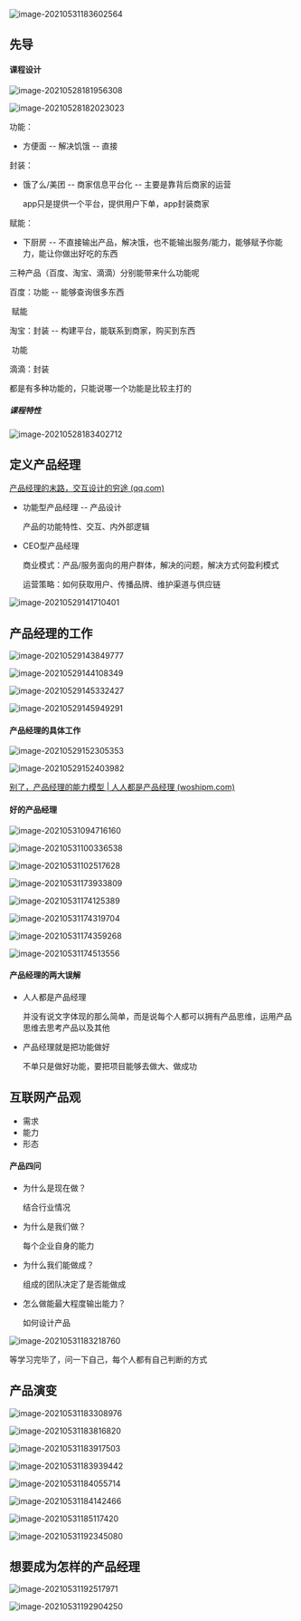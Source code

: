 ![image-20210531183602564](C:\Users\62624\AppData\Roaming\Typora\typora-user-images\image-20210531183602564.png)

## 先导

#### 课程设计

![image-20210528181956308](C:\Users\62624\AppData\Roaming\Typora\typora-user-images\image-20210528181956308.png)

![image-20210528182023023](C:\Users\62624\AppData\Roaming\Typora\typora-user-images\image-20210528182023023.png)



功能：

- 方便面 -- 解决饥饿 -- 直接

封装：

- 饿了么/美团 -- 商家信息平台化 -- 主要是靠背后商家的运营

  app只是提供一个平台，提供用户下单，app封装商家

赋能：

- 下厨房 -- 不直接输出产品，解决饿，也不能输出服务/能力，能够赋予你能力，能让你做出好吃的东西

三种产品（百度、淘宝、滴滴）分别能带来什么功能呢

百度：功能 -- 能够查询很多东西

​			赋能

淘宝：封装 -- 构建平台，能联系到商家，购买到东西

​			功能

滴滴：封装

都是有多种功能的，只能说哪一个功能是比较主打的

##### 课程特性

![image-20210528183402712](C:\Users\62624\AppData\Roaming\Typora\typora-user-images\image-20210528183402712.png)

## 定义产品经理

[产品经理的末路，交互设计的穷途 (qq.com)](https://mp.weixin.qq.com/s?__biz=MzAxNjI0NjE2OA==&mid=2651278907&idx=1&sn=a81017c8ade7c00f22a38eebc70dfaa5)

- 功能型产品经理 -- 产品设计

  产品的功能特性、交互、内外部逻辑

- CEO型产品经理

  商业模式：产品/服务面向的用户群体，解决的问题，解决方式何盈利模式

  运营策略：如何获取用户、传播品牌、维护渠道与供应链

![image-20210529141710401](C:\Users\62624\AppData\Roaming\Typora\typora-user-images\image-20210529141710401.png)

## 产品经理的工作

![image-20210529143849777](C:\Users\62624\AppData\Roaming\Typora\typora-user-images\image-20210529143849777.png)

![image-20210529144108349](C:\Users\62624\AppData\Roaming\Typora\typora-user-images\image-20210529144108349.png)

![image-20210529145332427](C:\Users\62624\AppData\Roaming\Typora\typora-user-images\image-20210529145332427.png)

![image-20210529145949291](C:\Users\62624\AppData\Roaming\Typora\typora-user-images\image-20210529145949291.png)

#### 产品经理的具体工作

![image-20210529152305353](C:\Users\62624\AppData\Roaming\Typora\typora-user-images\image-20210529152305353.png)

![image-20210529152403982](C:\Users\62624\AppData\Roaming\Typora\typora-user-images\image-20210529152403982.png)

[别了，产品经理的能力模型 | 人人都是产品经理 (woshipm.com)](http://www.woshipm.com/pmd/18398.html)

#### 好的产品经理

![image-20210531094716160](C:\Users\62624\AppData\Roaming\Typora\typora-user-images\image-20210531094716160.png)

![image-20210531100336538](C:\Users\62624\AppData\Roaming\Typora\typora-user-images\image-20210531100336538.png)

![image-20210531102517628](C:\Users\62624\AppData\Roaming\Typora\typora-user-images\image-20210531102517628.png)

![image-20210531173933809](C:\Users\62624\AppData\Roaming\Typora\typora-user-images\image-20210531173933809.png)

![image-20210531174125389](C:\Users\62624\AppData\Roaming\Typora\typora-user-images\image-20210531174125389.png)

![image-20210531174319704](C:\Users\62624\AppData\Roaming\Typora\typora-user-images\image-20210531174319704.png)

![image-20210531174359268](C:\Users\62624\AppData\Roaming\Typora\typora-user-images\image-20210531174359268.png)

![image-20210531174513556](C:\Users\62624\AppData\Roaming\Typora\typora-user-images\image-20210531174513556.png)

#### 产品经理的两大误解

- 人人都是产品经理 

  并没有说文字体现的那么简单，而是说每个人都可以拥有产品思维，运用产品思维去思考产品以及其他

- 产品经理就是把功能做好

  不单只是做好功能，要把项目能够去做大、做成功

## 互联网产品观

- 需求
- 能力
- 形态

#### 产品四问

- 为什么是现在做？

  结合行业情况

- 为什么是我们做？

  每个企业自身的能力

- 为什么我们能做成？

  组成的团队决定了是否能做成

- 怎么做能最大程度输出能力？

  如何设计产品

![image-20210531183218760](C:\Users\62624\AppData\Roaming\Typora\typora-user-images\image-20210531183218760.png)

等学习完毕了，问一下自己，每个人都有自己判断的方式

## 产品演变

![image-20210531183308976](C:\Users\62624\AppData\Roaming\Typora\typora-user-images\image-20210531183308976.png)

![image-20210531183816820](C:\Users\62624\AppData\Roaming\Typora\typora-user-images\image-20210531183816820.png)

![image-20210531183917503](C:\Users\62624\AppData\Roaming\Typora\typora-user-images\image-20210531183917503.png)

![image-20210531183939442](C:\Users\62624\AppData\Roaming\Typora\typora-user-images\image-20210531183939442.png)

![image-20210531184055714](C:\Users\62624\AppData\Roaming\Typora\typora-user-images\image-20210531184055714.png)

![image-20210531184142466](C:\Users\62624\AppData\Roaming\Typora\typora-user-images\image-20210531184142466.png)

![image-20210531185117420](C:\Users\62624\AppData\Roaming\Typora\typora-user-images\image-20210531185117420.png)

![image-20210531192345080](C:\Users\62624\AppData\Roaming\Typora\typora-user-images\image-20210531192345080.png)

## 想要成为怎样的产品经理

![image-20210531192517971](C:\Users\62624\AppData\Roaming\Typora\typora-user-images\image-20210531192517971.png)

![image-20210531192904250](C:\Users\62624\AppData\Roaming\Typora\typora-user-images\image-20210531192904250.png)
